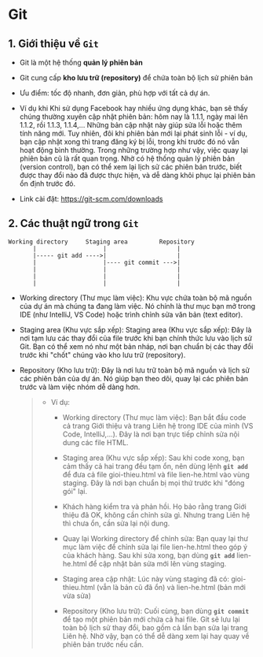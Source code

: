 # **Git**

## **1. Giới thiệu về __`Git`__**
- Git là một hệ thống __quản lý phiên bản__

- Git cung cấp __kho lưu trữ (repository)__ để chứa toàn bộ lịch sử phiên bản
- Ưu điểm: tốc độ nhanh, đơn giản, phù hợp với tất cả dự án.
- Ví dụ khi Khi sử dụng Facebook hay nhiều ứng dụng khác, bạn sẽ thấy chúng thường xuyên cập nhật phiên bản: hôm nay là 1.1.1, ngày mai lên 1.1.2, rồi 1.1.3, 1.1.4,... Những bản cập nhật này giúp sửa lỗi hoặc thêm tính năng mới. Tuy nhiên, đôi khi phiên bản mới lại phát sinh lỗi - ví dụ, bạn cập nhật xong thì trang đăng ký bị lỗi, trong khi trước đó nó vẫn hoạt động bình thường. Trong những trường hợp như vậy, việc quay lại phiên bản cũ là rất quan trọng. Nhờ có hệ thống quản lý phiên bản (version control), bạn có thể xem lại lịch sử các phiên bản trước, biết được thay đổi nào đã được thực hiện, và dễ dàng khôi phục lại phiên bản ổn định trước đó.
- Link cài đặt: https://git-scm.com/downloads


## **2. Các thuật ngữ trong __`Git`__**
```
Working directory     Staging area         Repository
       |                   |                    |
       |----- git add ---->|                    |
       |                   |---- git commit --->|
       |                   |                    |
       |                   |                    |
       |                   |                    |
```
- Working directory (Thư mục làm việc): Khu vực chứa toàn bộ mã nguồn của dự án mà chúng ta đang làm việc. Nó chính là thư mục bạn mở trong IDE (như IntelliJ, VS Code) hoặc trình chỉnh sửa văn bản (text editor).
  
- Staging area (Khu vực sắp xếp): Staging area (Khu vực sắp xếp): Đây là nơi tạm lưu các thay đổi của file trước khi bạn chính thức lưu vào lịch sử Git. Bạn có thể xem nó như một bản nháp, nơi bạn chuẩn bị các thay đổi trước khi "chốt" chúng vào kho lưu trữ (repository).
- Repository (Kho lưu trữ): Đây là nơi lưu trữ toàn bộ mã nguồn và lịch sử các phiên bản của dự án. Nó giúp bạn theo dõi, quay lại các phiên bản trước và làm việc nhóm dễ dàng hơn.
  > - Ví dụ:
  >   - Working directory (Thư mục làm việc):
  >     Bạn bắt đầu code cả trang Giới thiệu và trang Liên hệ trong IDE của mình (VS Code, IntelliJ,...). Đây là nơi bạn trực tiếp chỉnh sửa nội dung các file HTML.
  >
  >   - Staging area (Khu vực sắp xếp):
  >     Sau khi code xong, bạn cảm thấy cả hai trang đều tạm ổn, nên dùng lệnh __`git add`__ để đưa cả file gioi-thieu.html và file lien-he.html vào vùng staging. Đây là nơi bạn chuẩn bị mọi thứ trước khi "đóng gói" lại.
  > 
  >   - Khách hàng kiểm tra và phản hồi. Họ bảo rằng trang Giới thiệu đã OK, không cần chỉnh sửa gì. Nhưng trang Liên hệ thì chưa ổn, cần sửa lại nội dung.
  >
  >   - Quay lại Working directory để chỉnh sửa:
  >     Bạn quay lại thư mục làm việc để chỉnh sửa lại file lien-he.html theo góp ý của khách hàng. Sau khi sửa xong, bạn dùng __`git add`__ lien-he.html để cập nhật bản sửa mới lên vùng staging.
  >
  >   - Staging area cập nhật:
  >     Lúc này vùng staging đã có: gioi-thieu.html (vẫn là bản cũ đã ổn) và lien-he.html (bản mới vừa sửa)
  >
  >   - Repository (Kho lưu trữ):
  >     Cuối cùng, bạn dùng __`git commit`__ để tạo một phiên bản mới chứa cả hai file. Git sẽ lưu lại toàn bộ lịch sử thay đổi, bao gồm cả lần bạn sửa lại trang Liên hệ. Nhờ vậy, bạn có thể dễ dàng xem lại hay quay về phiên bản trước nếu cần.

